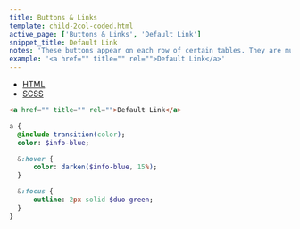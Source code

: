 ```yaml
---
title: Buttons & Links
template: child-2col-coded.html
active_page: ['Buttons & Links', 'Default Link']
snippet_title: Default Link
notes: 'These buttons appear on each row of certain tables. They are much smaller than the normal buttons.'
example: '<a href="" title="" rel="">Default Link</a>'
---
```


* [HTML](0)
* [SCSS](1)

```html
<a href="" title="" rel="">Default Link</a>
```
```sass
a {
  @include transition(color);
  color: $info-blue;

  &:hover {
      color: darken($info-blue, 15%);
  }

  &:focus {
      outline: 2px solid $duo-green;
  }
}
```
